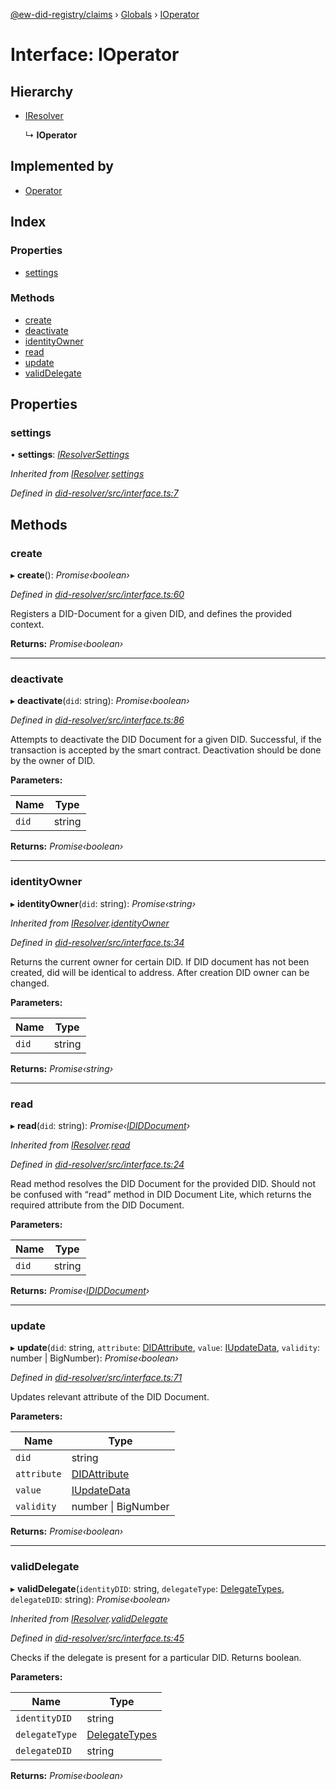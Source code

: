 [@ew-did-registry/claims](../README.md) › [Globals](../globals.md) › [IOperator](ioperator.md)

# Interface: IOperator

## Hierarchy

* [IResolver](iresolver.md)

  ↳ **IOperator**

## Implemented by

* [Operator](../classes/operator.md)

## Index

### Properties

* [settings](ioperator.md#settings)

### Methods

* [create](ioperator.md#create)
* [deactivate](ioperator.md#deactivate)
* [identityOwner](ioperator.md#identityowner)
* [read](ioperator.md#read)
* [update](ioperator.md#update)
* [validDelegate](ioperator.md#validdelegate)

## Properties

###  settings

• **settings**: *[IResolverSettings](iresolversettings.md)*

*Inherited from [IResolver](iresolver.md).[settings](iresolver.md#settings)*

*Defined in [did-resolver/src/interface.ts:7](https://github.com/energywebfoundation/ew-did-registry/blob/f6d3180/packages/did-resolver/src/interface.ts#L7)*

## Methods

###  create

▸ **create**(): *Promise‹boolean›*

*Defined in [did-resolver/src/interface.ts:60](https://github.com/energywebfoundation/ew-did-registry/blob/f6d3180/packages/did-resolver/src/interface.ts#L60)*

Registers a DID-Document for a given DID, and defines the provided context.

**Returns:** *Promise‹boolean›*

___

###  deactivate

▸ **deactivate**(`did`: string): *Promise‹boolean›*

*Defined in [did-resolver/src/interface.ts:86](https://github.com/energywebfoundation/ew-did-registry/blob/f6d3180/packages/did-resolver/src/interface.ts#L86)*

Attempts to deactivate the DID Document for a given DID.
Successful, if the transaction is accepted by the smart contract.
Deactivation should be done by the owner of DID.

**Parameters:**

Name | Type |
------ | ------ |
`did` | string |

**Returns:** *Promise‹boolean›*

___

###  identityOwner

▸ **identityOwner**(`did`: string): *Promise‹string›*

*Inherited from [IResolver](iresolver.md).[identityOwner](iresolver.md#identityowner)*

*Defined in [did-resolver/src/interface.ts:34](https://github.com/energywebfoundation/ew-did-registry/blob/f6d3180/packages/did-resolver/src/interface.ts#L34)*

Returns the current owner for certain DID.
If DID document has not been created, did will be identical to address.
After creation DID owner can be changed.

**Parameters:**

Name | Type |
------ | ------ |
`did` | string |

**Returns:** *Promise‹string›*

___

###  read

▸ **read**(`did`: string): *Promise‹[IDIDDocument](ididdocument.md)›*

*Inherited from [IResolver](iresolver.md).[read](iresolver.md#read)*

*Defined in [did-resolver/src/interface.ts:24](https://github.com/energywebfoundation/ew-did-registry/blob/f6d3180/packages/did-resolver/src/interface.ts#L24)*

Read method resolves the DID Document for the provided DID.
Should not be confused with “read” method in DID Document Lite,
which returns the required attribute from the DID Document.

**Parameters:**

Name | Type |
------ | ------ |
`did` | string |

**Returns:** *Promise‹[IDIDDocument](ididdocument.md)›*

___

###  update

▸ **update**(`did`: string, `attribute`: [DIDAttribute](../enums/didattribute.md), `value`: [IUpdateData](iupdatedata.md), `validity`: number | BigNumber): *Promise‹boolean›*

*Defined in [did-resolver/src/interface.ts:71](https://github.com/energywebfoundation/ew-did-registry/blob/f6d3180/packages/did-resolver/src/interface.ts#L71)*

Updates relevant attribute of the DID Document.

**Parameters:**

Name | Type |
------ | ------ |
`did` | string |
`attribute` | [DIDAttribute](../enums/didattribute.md) |
`value` | [IUpdateData](iupdatedata.md) |
`validity` | number &#124; BigNumber |

**Returns:** *Promise‹boolean›*

___

###  validDelegate

▸ **validDelegate**(`identityDID`: string, `delegateType`: [DelegateTypes](../enums/delegatetypes.md), `delegateDID`: string): *Promise‹boolean›*

*Inherited from [IResolver](iresolver.md).[validDelegate](iresolver.md#validdelegate)*

*Defined in [did-resolver/src/interface.ts:45](https://github.com/energywebfoundation/ew-did-registry/blob/f6d3180/packages/did-resolver/src/interface.ts#L45)*

Checks if the delegate is present for a particular DID.
Returns boolean.

**Parameters:**

Name | Type |
------ | ------ |
`identityDID` | string |
`delegateType` | [DelegateTypes](../enums/delegatetypes.md) |
`delegateDID` | string |

**Returns:** *Promise‹boolean›*
